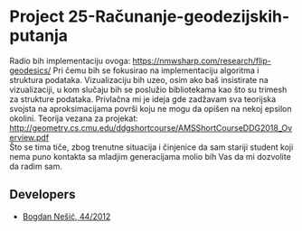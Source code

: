 # Project 25-Računanje-geodezijskih-putanja

Radio bih implementaciju ovoga:
https://nmwsharp.com/research/flip-geodesics/
Pri čemu bih se fokusirao na implementaciju algoritma i struktura podataka. Vizualizaciju bih uzeo, osim ako baš insistirate na vizualizaciji, u kom slučaju bih se poslužio bibliotekama kao što su trimesh za strukture podataka. Privlačna mi je ideja gde zadžavam sva teorijska svojsta na aproksimacijama površi koju ne mogu da opišen na nekoj epsilon okolini. Teorija vezana za projekat:
http://geometry.cs.cmu.edu/ddgshortcourse/AMSShortCourseDDG2018_Overview.pdf   
Što se tima tiče, zbog trenutne situacija i činjenice da sam stariji student koji nema puno kontakta sa mladjim generacijama molio bih Vas da mi dozvolite da radim sam.

## Developers

- [Bogdan Nešić, 44/2012](https://gitlab.com/da5id2517)

